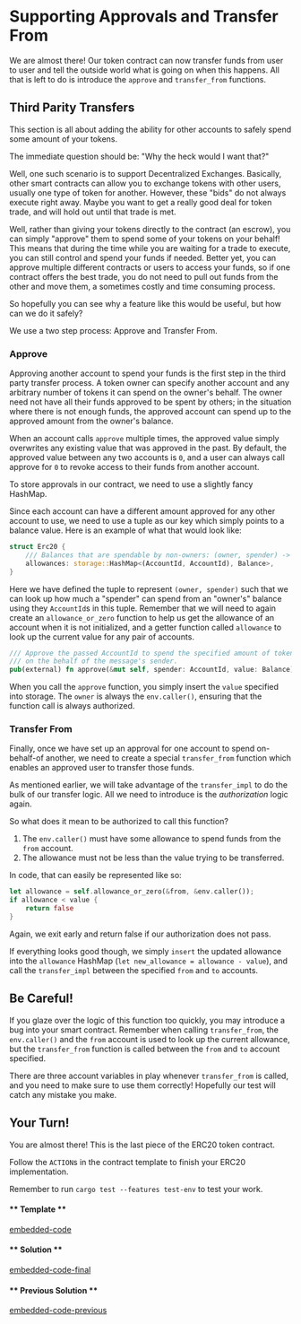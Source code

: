 Supporting Approvals and Transfer From
===

We are almost there! Our token contract can now transfer funds from user to user and tell the outside world what is going on when this happens. All that is left to do is introduce the `approve` and `transfer_from` functions.

## Third Parity Transfers

This section is all about adding the ability for other accounts to safely spend some amount of your tokens.

The immediate question should be: "Why the heck would I want that?"

Well, one such scenario is to support Decentralized Exchanges. Basically, other smart contracts can allow you to exchange tokens with other users, usually one type of token for another. However, these "bids" do not always execute right away. Maybe you want to get a really good deal for token trade, and will hold out until that trade is met.

Well, rather than giving your tokens directly to the contract (an escrow), you can simply "approve" them to spend some of your tokens on your behalf! This means that during the time while you are waiting for a trade to execute, you can still control and spend your funds if needed. Better yet, you can approve multiple different contracts or users to access your funds, so if one contract offers the best trade, you do not need to pull out funds from the other and move them, a sometimes costly and time consuming process.

So hopefully you can see why a feature like this would be useful, but how can we do it safely?

We use a two step process: Approve and Transfer From.

### Approve

Approving another account to spend your funds is the first step in the third party transfer process. A token owner can specify another account and any arbitrary number of tokens it can spend on the owner's behalf. The owner need not have all their funds approved to be spent by others; in the situation where there is not enough funds, the approved account can spend up to the approved amount from the owner's balance.

When an account calls `approve` multiple times, the approved value simply overwrites any existing value that was approved in the past. By default, the approved value between any two accounts is `0`, and a user can always call approve for `0` to revoke access to their funds from another account.

To store approvals in our contract, we need to use a slightly fancy HashMap.

Since each account can have a different amount approved for any other account to use, we need to use a tuple as our key which simply points to a balance value. Here is an example of what that would look like:

```rust
struct Erc20 {
    /// Balances that are spendable by non-owners: (owner, spender) -> allowed
    allowances: storage::HashMap<(AccountId, AccountId), Balance>,
}
```

Here we have defined the tuple to represent `(owner, spender)` such that we can look up how much a "spender" can spend from an "owner's" balance using they `AccountId`s in this tuple. Remember that we will need to again create an `allowance_or_zero` function to help us get the allowance of an account when it is not initialized, and a getter function called `allowance` to look up the current value for any pair of accounts.

```rust
/// Approve the passed AccountId to spend the specified amount of tokens
/// on the behalf of the message's sender.
pub(external) fn approve(&mut self, spender: AccountId, value: Balance) -> bool {...}
```

When you call the `approve` function, you simply insert the `value` specified into storage. The `owner` is always the `env.caller()`, ensuring that the function call is always authorized.

### Transfer From

Finally, once we have set up an approval for one account to spend on-behalf-of another, we need to create a special `transfer_from` function which enables an approved user to transfer those funds.

As mentioned earlier, we will take advantage of the `transfer_impl` to do the bulk of our transfer logic. All we need to introduce is the _authorization_ logic again.

So what does it mean to be authorized to call this function?

1. The `env.caller()` must have some allowance to spend funds from the `from` account.
2. The allowance must not be less than the value trying to be transferred.

In code, that can easily be represented like so:

```rust
let allowance = self.allowance_or_zero(&from, &env.caller());
if allowance < value {
    return false
}
```

Again, we exit early and return false if our authorization does not pass.

If everything looks good though, we simply `insert` the updated allowance into the `allowance` HashMap (`let new_allowance = allowance - value`), and call the `transfer_impl` between the specified `from` and `to` accounts.

## Be Careful!

If you glaze over the logic of this function too quickly, you may introduce a bug into your smart contract. Remember when calling `transfer_from`, the `env.caller()` and the `from` account is used to look up the current allowance, but the `transfer_from` function is called between the `from` and `to` account specified.

There are three account variables in play whenever `transfer_from` is called, and you need to make sure to use them correctly! Hopefully our test will catch any mistake you make.


## Your Turn!

You are almost there! This is the last piece of the ERC20 token contract.

Follow the `ACTION`s in the contract template to finish your ERC20 implementation.

Remember to run `cargo test --features test-env` to test your work.

<!-- tabs:start -->

#### ** Template **

[embedded-code](./assets/2.4-template.rs ':include :type=code embed-template')

#### ** Solution **

[embedded-code-final](./assets/2.4-finished-code.rs ':include :type=code embed-final')

#### ** Previous Solution **

[embedded-code-previous](./assets/2.3-finished-code.rs ':include :type=code embed-previous')

<!-- tabs:end -->